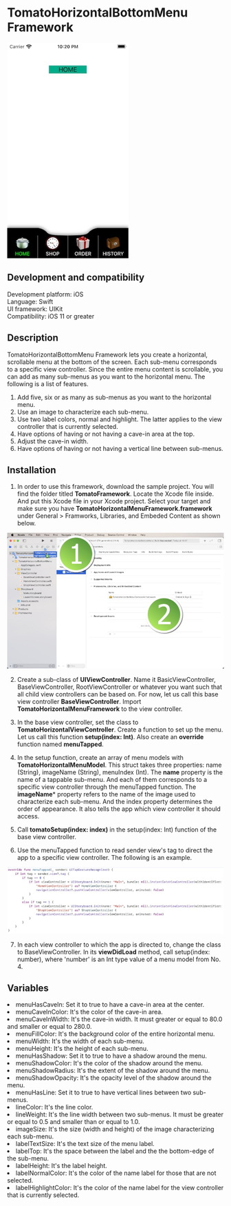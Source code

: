 # TomatoHorizontalBottomMenu Framework

![](Screenshots/Screenshot_001.jpg)

<h2>Development and compatibility</h2>

Development platform: iOS<br/>
Language: Swift<br/>
UI framework: UIKit<br/>
Compatibility: iOS 11 or greater<br/>

<h2>Description</h2>

TomatoHorizontalBottomMenu Framework lets you create a horizontal, scrollable menu at the bottom of the screen.  Each sub-menu corresponds to a specific view controller.  Since the entire menu content is scrollable, you can add as many sub-menus as you want to the horizontal menu.  The following is a list of features.

<ol>
<li>Add five, six or as many as sub-menus as you want to the horizontal menu.</li>
<li>Use an image to characterize each sub-menu.</li>
<li>Use two label colors, normal and highlight.  The latter applies to the view controller that is currently selected.</li>
<li>Have options of having or not having a cave-in area at the top.</li>
<li>Adjust the cave-in width.</li>
<li>Have options of having or not having a vertical line between sub-menus.</li>
</ol>

<h2>Installation</h2>

1. In order to use this framework, download the sample project.  You will find the folder titled **TomatoFramework**.  Locate the Xcode file inside.  And put this Xcode file in your Xcode project.  Select your target and make sure you have **TomatoHorizontalMenuFramework.framework** under General > Framworks, Libraries, and Embeded Content as shown below.

![](Screenshots/Screenshot_002.jpg)

2. Create a sub-class of **UIViewController**.  Name it BasicViewController, BaseViewController, RootViewController or whatever you want such that all child view controllers can be based on.  For now, let us call this base view controller **BaseViewController**.  Import **TomatoHorizontalMenuFramework** to the view controller.

3. In the base view controller, set the class to **TomatoHorizontalViewController**.  Create a function to set up the menu.  Let us call this function **setup(index: Int)**.  Also create an **override** function named **menuTapped**.

4. In the setup function, create an array of menu models with **TomatoHorizontalMenuModel**.  This struct takes three properties: name (String), imageName (String), menuIndex (Int).  The **name** property is the name of a tappable sub-menu.  And each of them corresponds to a specific view controller through the menuTapped function.  The **imageName*** property refers to the name of the image used to characterize each sub-menu.  And the index property determines the order of appearance.  It also tells the app which view controller it should access.

5. Call **tomatoSetup(index: index)** in the setup(index: Int) function of the base view controller.

6. Use the menuTapped function to read sender view's tag to direct the app to a specific view controller.  The following is an example.

![](Screenshots/Screenshot_003.jpg)

7. In each view controller to which the app is directed to, change the class to BaseViewController.  In its **viewDidLoad** method, call setup(index: number), where 'number' is an Int type value of a menu model from No. 4.

<h2>Variables</h2>

<li>menuHasCaveIn: Set it to true to have a cave-in area at the center.</li>
<li>menuCaveInColor: It's the color of the cave-in area.</li>
<li>menuCaveInWidth: It's the cave-in width.  It must greater or equal to 80.0 and smaller or equal to 280.0.</li>
<li>menuFillColor: It's the background color of the entire horizontal menu.</li>
<li>menuWidth: It's the width of each sub-menu.</li>
<li>menuHeight: It's the height of each sub-menu.</li>
<li>menuHasShadow: Set it to true to have a shadow around the menu.</li>
<li>menuShadowColor: It's the color of the shadow around the menu.</li>
<li>menuShadowRadius: It's the extent of the shadow around the menu.</li>
<li>menuShadowOpacity: It's the opacity level of the shadow around the menu.</li>
<li>menuHasLine: Set it to true to have vertical lines between two sub-menus.</li>
<li>lineColor: It's the line color.</li>
<li>lineWeight: It's the line width between two sub-menus.  It must be greater or equal to 0.5 and smaller than or equal to 1.0.</li>
<li>imageSize: It's the size (width and height) of the image characterizing each sub-menu.</li>
<li>labelTextSize: It's the text size of the menu label.</li>
<li>labelTop: It's the space between the label and the the bottom-edge of the sub-menu.</li>
<li>labelHeight: It's the label height.</li>
<li>labelNormalColor: It's the color of the name label for those that are not selected.</li>
<li>labelHighlightColor: It's the color of the name label for the view controller that is currently selected.</li>
